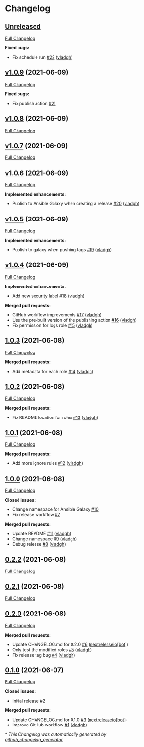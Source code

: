 # Changelog

## [Unreleased](https://github.com/vladgh/ansible-collection-vladgh-system/tree/HEAD)

[Full Changelog](https://github.com/vladgh/ansible-collection-vladgh-system/compare/v1.0.9...HEAD)

**Fixed bugs:**

- Fix schedule run [\#22](https://github.com/vladgh/ansible-collection-vladgh-system/pull/22) ([vladgh](https://github.com/vladgh))

## [v1.0.9](https://github.com/vladgh/ansible-collection-vladgh-system/tree/v1.0.9) (2021-06-09)

[Full Changelog](https://github.com/vladgh/ansible-collection-vladgh-system/compare/v1.0.8...v1.0.9)

**Fixed bugs:**

- Fix publish action [\#21](https://github.com/vladgh/ansible-collection-vladgh-system/issues/21)

## [v1.0.8](https://github.com/vladgh/ansible-collection-vladgh-system/tree/v1.0.8) (2021-06-09)

[Full Changelog](https://github.com/vladgh/ansible-collection-vladgh-system/compare/v1.0.7...v1.0.8)

## [v1.0.7](https://github.com/vladgh/ansible-collection-vladgh-system/tree/v1.0.7) (2021-06-09)

[Full Changelog](https://github.com/vladgh/ansible-collection-vladgh-system/compare/v1.0.6...v1.0.7)

## [v1.0.6](https://github.com/vladgh/ansible-collection-vladgh-system/tree/v1.0.6) (2021-06-09)

[Full Changelog](https://github.com/vladgh/ansible-collection-vladgh-system/compare/v1.0.5...v1.0.6)

**Implemented enhancements:**

- Publish to Ansible Galaxy when creating a release [\#20](https://github.com/vladgh/ansible-collection-vladgh-system/pull/20) ([vladgh](https://github.com/vladgh))

## [v1.0.5](https://github.com/vladgh/ansible-collection-vladgh-system/tree/v1.0.5) (2021-06-09)

[Full Changelog](https://github.com/vladgh/ansible-collection-vladgh-system/compare/v1.0.4...v1.0.5)

**Implemented enhancements:**

- Publish to galaxy when pushing tags [\#19](https://github.com/vladgh/ansible-collection-vladgh-system/pull/19) ([vladgh](https://github.com/vladgh))

## [v1.0.4](https://github.com/vladgh/ansible-collection-vladgh-system/tree/v1.0.4) (2021-06-09)

[Full Changelog](https://github.com/vladgh/ansible-collection-vladgh-system/compare/1.0.3...v1.0.4)

**Implemented enhancements:**

- Add new security label [\#18](https://github.com/vladgh/ansible-collection-vladgh-system/pull/18) ([vladgh](https://github.com/vladgh))

**Merged pull requests:**

- GitHub workflow improvements [\#17](https://github.com/vladgh/ansible-collection-vladgh-system/pull/17) ([vladgh](https://github.com/vladgh))
- Use the pre-built version of the publishing action [\#16](https://github.com/vladgh/ansible-collection-vladgh-system/pull/16) ([vladgh](https://github.com/vladgh))
- Fix permission for logs role [\#15](https://github.com/vladgh/ansible-collection-vladgh-system/pull/15) ([vladgh](https://github.com/vladgh))

## [1.0.3](https://github.com/vladgh/ansible-collection-vladgh-system/tree/1.0.3) (2021-06-08)

[Full Changelog](https://github.com/vladgh/ansible-collection-vladgh-system/compare/1.0.2...1.0.3)

**Merged pull requests:**

- Add metadata for each role [\#14](https://github.com/vladgh/ansible-collection-vladgh-system/pull/14) ([vladgh](https://github.com/vladgh))

## [1.0.2](https://github.com/vladgh/ansible-collection-vladgh-system/tree/1.0.2) (2021-06-08)

[Full Changelog](https://github.com/vladgh/ansible-collection-vladgh-system/compare/1.0.1...1.0.2)

**Merged pull requests:**

- Fix README location for roles [\#13](https://github.com/vladgh/ansible-collection-vladgh-system/pull/13) ([vladgh](https://github.com/vladgh))

## [1.0.1](https://github.com/vladgh/ansible-collection-vladgh-system/tree/1.0.1) (2021-06-08)

[Full Changelog](https://github.com/vladgh/ansible-collection-vladgh-system/compare/1.0.0...1.0.1)

**Merged pull requests:**

- Add more ignore rules [\#12](https://github.com/vladgh/ansible-collection-vladgh-system/pull/12) ([vladgh](https://github.com/vladgh))

## [1.0.0](https://github.com/vladgh/ansible-collection-vladgh-system/tree/1.0.0) (2021-06-08)

[Full Changelog](https://github.com/vladgh/ansible-collection-vladgh-system/compare/0.2.2...1.0.0)

**Closed issues:**

- Change namespace for Ansible Galaxy [\#10](https://github.com/vladgh/ansible-collection-vladgh-system/issues/10)
- Fix release workflow [\#7](https://github.com/vladgh/ansible-collection-vladgh-system/issues/7)

**Merged pull requests:**

- Update README [\#11](https://github.com/vladgh/ansible-collection-vladgh-system/pull/11) ([vladgh](https://github.com/vladgh))
- Change namespace [\#9](https://github.com/vladgh/ansible-collection-vladgh-system/pull/9) ([vladgh](https://github.com/vladgh))
- Debug release [\#8](https://github.com/vladgh/ansible-collection-vladgh-system/pull/8) ([vladgh](https://github.com/vladgh))

## [0.2.2](https://github.com/vladgh/ansible-collection-vladgh-system/tree/0.2.2) (2021-06-08)

[Full Changelog](https://github.com/vladgh/ansible-collection-vladgh-system/compare/0.2.1...0.2.2)

## [0.2.1](https://github.com/vladgh/ansible-collection-vladgh-system/tree/0.2.1) (2021-06-08)

[Full Changelog](https://github.com/vladgh/ansible-collection-vladgh-system/compare/0.2.0...0.2.1)

## [0.2.0](https://github.com/vladgh/ansible-collection-vladgh-system/tree/0.2.0) (2021-06-08)

[Full Changelog](https://github.com/vladgh/ansible-collection-vladgh-system/compare/0.1.0...0.2.0)

**Merged pull requests:**

- Update CHANGELOG.md for 0.2.0 [\#6](https://github.com/vladgh/ansible-collection-vladgh-system/pull/6) ([nextreleaseio[bot]](https://github.com/apps/nextreleaseio))
- Only test the modified roles [\#5](https://github.com/vladgh/ansible-collection-vladgh-system/pull/5) ([vladgh](https://github.com/vladgh))
- Fix release tag bug [\#4](https://github.com/vladgh/ansible-collection-vladgh-system/pull/4) ([vladgh](https://github.com/vladgh))

## [0.1.0](https://github.com/vladgh/ansible-collection-vladgh-system/tree/0.1.0) (2021-06-07)

[Full Changelog](https://github.com/vladgh/ansible-collection-vladgh-system/compare/4aee820f5a86b1f4a2349a16237521caa58b2d13...0.1.0)

**Closed issues:**

- Initial release [\#2](https://github.com/vladgh/ansible-collection-vladgh-system/issues/2)

**Merged pull requests:**

- Update CHANGELOG.md for 0.1.0 [\#3](https://github.com/vladgh/ansible-collection-vladgh-system/pull/3) ([nextreleaseio[bot]](https://github.com/apps/nextreleaseio))
- Improve GitHub workflow [\#1](https://github.com/vladgh/ansible-collection-vladgh-system/pull/1) ([vladgh](https://github.com/vladgh))



\* *This Changelog was automatically generated by [github_changelog_generator](https://github.com/github-changelog-generator/github-changelog-generator)*
